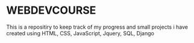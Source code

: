 # WEBDEVCOURSE
This is a repositiry to keep track of my progress and small projects i have created using HTML, CSS, JavaScript, Jquery, SQL, Django
